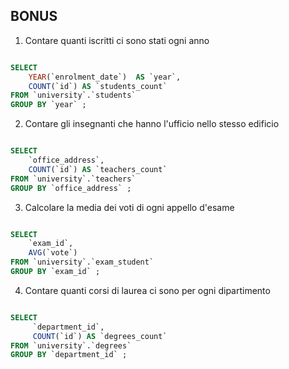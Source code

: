 ## BONUS

1. Contare quanti iscritti ci sono stati ogni anno

```sql

SELECT 
	YEAR(`enrolment_date`)  AS `year`,
	COUNT(`id`) AS `students_count`
FROM `university`.`students`
GROUP BY `year` ;

```

2. Contare gli insegnanti che hanno l'ufficio nello stesso edificio

```sql

SELECT 
	`office_address`,
	COUNT(`id`) AS `teachers_count`
FROM `university`.`teachers`
GROUP BY `office_address` ;

```

3. Calcolare la media dei voti di ogni appello d'esame

```sql

SELECT 
	`exam_id`,
	AVG(`vote`)
FROM `university`.`exam_student`
GROUP BY `exam_id` ;


```

4. Contare quanti corsi di laurea ci sono per ogni dipartimento

```sql

SELECT 
	 `department_id`,
     COUNT(`id`) AS `degrees_count`
FROM `university`.`degrees`
GROUP BY `department_id` ;

```